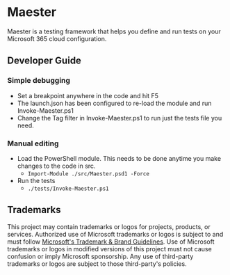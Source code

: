 # Maester

Maester is a testing framework that helps you define and run tests on your Microsoft 365 cloud configuration.

## Developer Guide

### Simple debugging

* Set a breakpoint anywhere in the code and hit F5
* The launch.json has been configured to re-load the module and run Invoke-Maester.ps1
* Change the Tag filter in Invoke-Maester.ps1 to run just the tests file you need.

### Manual editing

* Load the PowerShell module. This needs to be done anytime you make changes to the code in src.
  * `Import-Module ./src/Maester.psd1 -Force`
* Run the tests
  * `./tests/Invoke-Maester.ps1`

## Trademarks

This project may contain trademarks or logos for projects, products, or services. Authorized use of Microsoft
trademarks or logos is subject to and must follow
[Microsoft's Trademark & Brand Guidelines](https://www.microsoft.com/en-us/legal/intellectualproperty/trademarks/usage/general).
Use of Microsoft trademarks or logos in modified versions of this project must not cause confusion or imply Microsoft sponsorship.
Any use of third-party trademarks or logos are subject to those third-party's policies.
